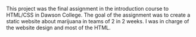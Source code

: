 This project was the final assignment in the introduction course to HTML/CSS in Dawson College. The goal of the assignment was to create a static website about marijuana in teams of 2 in 2 weeks. I was in charge of the website design and most of the HTML.
